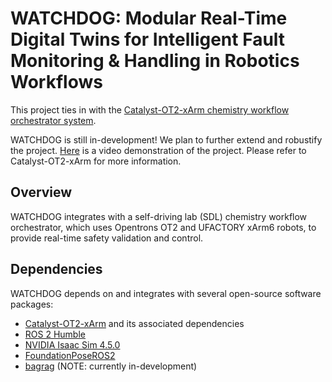 # WATCHDOG: Modular Real-Time Digital Twins for Intelligent Fault Monitoring & Handling in Robotics Workflows
This project ties in with the [Catalyst-OT2-xArm chemistry workflow orchestrator system](https://github.com/EshanSankar/catalyst-OT2-xArm).

WATCHDOG is still in-development! We plan to further extend and robustify the project. [Here](https://youtu.be/ITWlv5tZeRk?si=Afx3l9Zx5sUh1u4K) is a video demonstration of the project. Please refer to Catalyst-OT2-xArm for more information.

## Overview
WATCHDOG integrates with a self-driving lab (SDL) chemistry workflow orchestrator, which uses Opentrons OT2 and UFACTORY xArm6 robots, to provide real-time safety validation and control.

## Dependencies
WATCHDOG depends on and integrates with several open-source software packages:
- [Catalyst-OT2-xArm](https://github.com/EshanSankar/catalyst-OT2-xArm) and its associated dependencies
- [ROS 2 Humble](https://docs.ros.org/en/humble/Installation.html)
- [NVIDIA Isaac Sim 4.5.0](https://github.com/isaac-sim/IsaacSim)
- [FoundationPoseROS2](https://github.com/ammar-n-abbas/FoundationPoseROS2)
- [bagrag](https://github.com/EshanSankar/bagrag) (NOTE: currently in-development)
